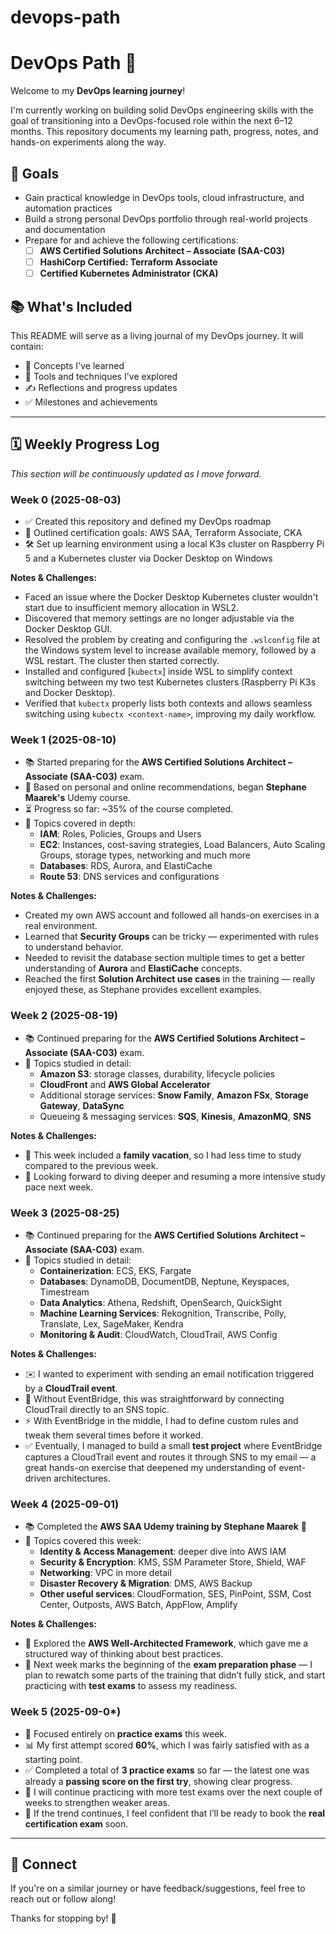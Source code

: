 # devops-path
# DevOps Path 🚀

Welcome to my **DevOps learning journey**!

I'm currently working on building solid DevOps engineering skills with the goal of transitioning into a DevOps-focused role within the next 6–12 months. This repository documents my learning path, progress, notes, and hands-on experiments along the way.

## 🎯 Goals

- Gain practical knowledge in DevOps tools, cloud infrastructure, and automation practices
- Build a strong personal DevOps portfolio through real-world projects and documentation
- Prepare for and achieve the following certifications:
  - [ ] **AWS Certified Solutions Architect – Associate (SAA-C03)**
  - [ ] **HashiCorp Certified: Terraform Associate**
  - [ ] **Certified Kubernetes Administrator (CKA)**

## 📚 What's Included

This README will serve as a living journal of my DevOps journey. It will contain:

- 🧠 Concepts I've learned
- 🔧 Tools and techniques I've explored
- ✍️ Reflections and progress updates
- ✅ Milestones and achievements

---

## 🗓️ Weekly Progress Log

_This section will be continuously updated as I move forward._

### Week 0 (2025-08-03)
- ✅ Created this repository and defined my DevOps roadmap
- 📝 Outlined certification goals: AWS SAA, Terraform Associate, CKA
- 🛠️ Set up learning environment using a local K3s cluster on Raspberry Pi 5 and a Kubernetes cluster via Docker Desktop on Windows

**Notes & Challenges:**
- Faced an issue where the Docker Desktop Kubernetes cluster wouldn't start due to insufficient memory allocation in WSL2.
- Discovered that memory settings are no longer adjustable via the Docker Desktop GUI.
- Resolved the problem by creating and configuring the `.wslconfig` file at the Windows system level to increase available memory, followed by a WSL restart. The cluster then started correctly.
- Installed and configured [`kubectx`] inside WSL to simplify context switching between my two test Kubernetes clusters (Raspberry Pi K3s and Docker Desktop).
- Verified that `kubectx` properly lists both contexts and allows seamless switching using `kubectx <context-name>`, improving my daily workflow.


### Week 1 (2025-08-10)
- 📚 Started preparing for the **AWS Certified Solutions Architect – Associate (SAA-C03)** exam.
- 🎯 Based on personal and online recommendations, began **Stephane Maarek's** Udemy course.
- ⏳ Progress so far: ~35% of the course completed.
- 🧠 Topics covered in depth:
  - **IAM**: Roles, Policies, Groups and Users
  - **EC2**: Instances, cost-saving strategies, Load Balancers, Auto Scaling Groups, storage types, networking and much more
  - **Databases**: RDS, Aurora, and ElastiCache
  - **Route 53**: DNS services and configurations

**Notes & Challenges:**
- Created my own AWS account and followed all hands-on exercises in a real environment.
- Learned that **Security Groups** can be tricky — experimented with rules to understand behavior.
- Needed to revisit the database section multiple times to get a better understanding of **Aurora** and **ElastiCache** concepts.
- Reached the first **Solution Architect use cases** in the training — really enjoyed these, as Stephane provides excellent examples.


### Week 2 (2025-08-19)
- 📚 Continued preparing for the **AWS Certified Solutions Architect – Associate (SAA-C03)** exam.
- 🧠 Topics studied in detail:
  - **Amazon S3**: storage classes, durability, lifecycle policies
  - **CloudFront** and **AWS Global Accelerator**
  - Additional storage services: **Snow Family**, **Amazon FSx**, **Storage Gateway**, **DataSync**
  - Queueing & messaging services: **SQS**, **Kinesis**, **AmazonMQ**, **SNS**

**Notes & Challenges:**
- 🌴 This week included a **family vacation**, so I had less time to study compared to the previous week.  
- 🚀 Looking forward to diving deeper and resuming a more intensive study pace next week. 


### Week 3 (2025-08-25)
- 📚 Continued preparing for the **AWS Certified Solutions Architect – Associate (SAA-C03)** exam.
- 🧠 Topics studied in detail:
  - **Containerization**: ECS, EKS, Fargate
  - **Databases**: DynamoDB, DocumentDB, Neptune, Keyspaces, Timestream
  - **Data Analytics**: Athena, Redshift, OpenSearch, QuickSight
  - **Machine Learning Services**: Rekognition, Transcribe, Polly, Translate, Lex, SageMaker, Kendra
  - **Monitoring & Audit**: CloudWatch, CloudTrail, AWS Config

**Notes & Challenges:**
- ✉️ I wanted to experiment with sending an email notification triggered by a **CloudTrail event**.  
- 🔗 Without EventBridge, this was straightforward by connecting CloudTrail directly to an SNS topic.  
- ⚡ With EventBridge in the middle, I had to define custom rules and tweak them several times before it worked.  
- ✅ Eventually, I managed to build a small **test project** where EventBridge captures a CloudTrail event and routes it through SNS to my email — a great hands-on exercise that deepened my understanding of event-driven architectures.  


### Week 4 (2025-09-01)
- 📚 Completed the **AWS SAA Udemy training by Stephane Maarek** 🎉
- 🧠 Topics covered this week:
  - **Identity & Access Management**: deeper dive into AWS IAM
  - **Security & Encryption**: KMS, SSM Parameter Store, Shield, WAF
  - **Networking**: VPC in more detail
  - **Disaster Recovery & Migration**: DMS, AWS Backup
  - **Other useful services**: CloudFormation, SES, PinPoint, SSM, Cost Center, Outposts, AWS Batch, AppFlow, Amplify

**Notes & Challenges:**
- 📖 Explored the **AWS Well-Architected Framework**, which gave me a structured way of thinking about best practices.  
- 🔄 Next week marks the beginning of the **exam preparation phase** — I plan to rewatch some parts of the training that didn’t fully stick, and start practicing with **test exams** to assess my readiness.  


### Week 5 (2025-09-0*)
- 📝 Focused entirely on **practice exams** this week.
- 📊 My first attempt scored **60%**, which I was fairly satisfied with as a starting point.
- ✅ Completed a total of **3 practice exams** so far — the latest one was already a **passing score on the first try**, showing clear progress.
- 🔄 I will continue practicing with more test exams over the next couple of weeks to strengthen weaker areas.
- 🎯 If the trend continues, I feel confident that I’ll be ready to book the **real certification exam** soon.

---

## 🔗 Connect

If you're on a similar journey or have feedback/suggestions, feel free to reach out or follow along!

Thanks for stopping by! 🙌
